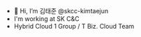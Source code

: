 - 👋 Hi, I’m 김태준 @skcc-kimtaejun
- I'm working at SK C&C
- Hybrid Cloud 1 Group / T Biz. Cloud Team

<!---
skcc-kimtaejun/skcc-kimtaejun is a ✨ special ✨ repository because its `README.md` (this file) appears on your GitHub profile.
You can click the Preview link to take a look at your changes.
--->
